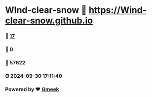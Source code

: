 # WInd-clear-snow :link: https://Wind-clear-snow.github.io 
### :page_facing_up: [17](https://Wind-clear-snow.github.io/tag.html) 
### :speech_balloon: 0 
### :hibiscus: 57622 
### :alarm_clock: 2024-09-30 17:11:40 
### Powered by :heart: [Gmeek](https://github.com/Meekdai/Gmeek)

